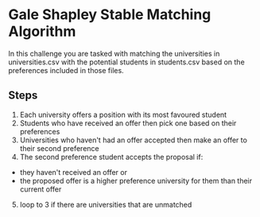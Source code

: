 # Gale Shapley Stable Matching Algorithm
In this challenge you are tasked with matching the universities in
universities.csv with the potential students in students.csv based on the
preferences included in those files.

## Steps

1. Each university offers a position with its most favoured student
2. Students who have received an offer then pick one based on their preferences
3. Universities who haven't had an offer accepted then make an offer to their second preference
4. The second preference student accepts the proposal if:
  * they haven't received an offer or
  * the proposed offer is a higher preference university for them than their current offer
5. loop to 3 if there are universities that are unmatched

